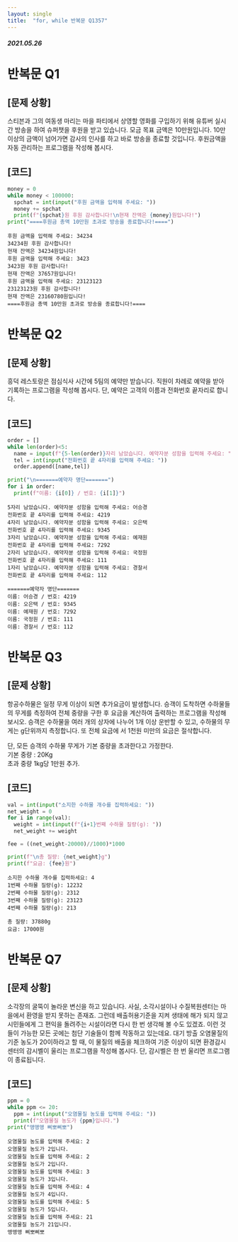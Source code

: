 ```yaml
---
layout: single
title:  "for, while 반복문 Q1357"
---
```


##### 2021.05.26


# 반복문 Q1
## [문제 상황]
스티븐과 그의 여동생 마리는 마을 파티에서 상영할 영화를 구입하기 위해 유튜버 실시간 방송을 하여 슈퍼챗을 후원을 받고 있습니다. 모금 목표 금액은 10만원입니다. 10만 이상의 금액이 넘어가면 감사의 인사를 하고 바로 방송을 종료할 것입니다. 후원금액을 자동 관리하는 프로그램을 작성해 봅시다.

## [코드]
```python
money = 0
while money < 100000:
  spchat = int(input("후원 금액을 입력해 주세요: "))
  money += spchat
  print(f"{spchat}원 후원 감사합니다!\n현재 잔액은 {money}원입니다!")
print("====후원금 총액 10만원 초과로 방송을 종료합니다!====")
```

    후원 금액을 입력해 주세요: 34234
    34234원 후원 감사합니다!
    현재 잔액은 34234원입니다!
    후원 금액을 입력해 주세요: 3423
    3423원 후원 감사합니다!
    현재 잔액은 37657원입니다!
    후원 금액을 입력해 주세요: 23123123
    23123123원 후원 감사합니다!
    현재 잔액은 23160780원입니다!
    ====후원금 총액 10만원 초과로 방송을 종료합니다!====


# 반복문 Q2
## [문제 상황]
 흥덕 레스토랑은 점심식사 시간에 5팀의 예약만 받습니다. 직원이 차례로 예약을 받아 기록하는 프로그램을 작성해 봅시다. 단, 예약은 고객의 이름과 전화번호 끝자리로 합니다. 


## [코드]
```python
order = []
while len(order)<5:
  name = input(f"{5-len(order)}자리 남았습니다. 예약자분 성함을 입력해 주세요: ")
  tel = int(input("전화번호 끝 4자리를 입력해 주세요: "))
  order.append([name,tel])
  
print("\n=======예약자 명단=======")
for i in order:
  print(f"이름: {i[0]} / 번호: {i[1]}")
```

    5자리 남았습니다. 예약자분 성함을 입력해 주세요: 어승경
    전화번호 끝 4자리를 입력해 주세요: 4219
    4자리 남았습니다. 예약자분 성함을 입력해 주세요: 오은택
    전화번호 끝 4자리를 입력해 주세요: 9345
    3자리 남았습니다. 예약자분 성함을 입력해 주세요: 예재원
    전화번호 끝 4자리를 입력해 주세요: 7292
    2자리 남았습니다. 예약자분 성함을 입력해 주세요: 국정원
    전화번호 끝 4자리를 입력해 주세요: 111
    1자리 남았습니다. 예약자분 성함을 입력해 주세요: 경찰서
    전화번호 끝 4자리를 입력해 주세요: 112
    
    =======예약자 명단=======
    이름: 어승경 / 번호: 4219
    이름: 오은택 / 번호: 9345
    이름: 예재원 / 번호: 7292
    이름: 국정원 / 번호: 111
    이름: 경찰서 / 번호: 112


# 반복문 Q3
## [문제 상황]
항공수하물은 일정 무게 이상이 되면 추가요금이 발생합니다. 승객이 도착하면 수하물들의 무게를 측정하여 전체 중량을 구한 후 요금을 계산하여 출력하는 프로그램을 작성해 보시오. 승객은 수하물을 여러 개의 상자에 나누어 1개 이상 운반할 수 있고, 수하물의 무게는 g단위까지 측정합니다. 또 전체 요금에 
서 1천원 미만의 요금은 절삭합니다.  

단, 모든 승객의 수하물 무게가 기본 중량을 초과한다고 가정한다. <br>
기본 중량 : 20Kg <br>
초과 중량 1kg당 1만원 추가. 

## [코드]
```python
val = int(input("소지한 수하물 개수를 집력하세요: "))
net_weight = 0
for i in range(val):
  weight = int(input(f"{i+1}번째 수하물 질량(g): "))
  net_weight += weight

fee = ((net_weight-20000)//1000)*1000

print(f"\n총 질량: {net_weight}g")
print(f"요금: {fee}원")
```

    소지한 수하물 개수를 집력하세요: 4
    1번째 수하물 질량(g): 12232
    2번째 수하물 질량(g): 2312
    3번째 수하물 질량(g): 23123
    4번째 수하물 질량(g): 213
    
    총 질량: 37880g
    요금: 17000원


# 반복문 Q7 
## [문제 상황]
 소각장의 굴뚝이 놀라운 변신을 하고 있습니다. 사실, 소각시설이나 수질복원센터는 마을에서 환영을 받지 못하는 존재죠. 그런데 배출허용기준을 지켜 생태에 해가 되지 않고 시민들에게 그 편익을 돌려주는 시설이라면 다시 한 번 생각해 볼 수도 있겠죠. 이런 것들이 가능한 모든 곳에는 첨단 기술들이 함께 작동하고 있는데요. 대기 방출 오염물질의 기준 농도가 20이하라고 할 때, 이 물질의 배출을 체크하여 기준 이상이 되면 환경감시센터의 감시벨이 울리는 프로그램을 작성해 봅시다. 
 단, 감시벨은 한 번 울리면 프로그램이 종료됩니다.


## [코드]
```python
ppm = 0
while ppm <= 20:
  ppm = int(input("오염물질 농도를 입력해 주세요: "))
  print(f"오염물질 농도가 {ppm}입니다.")
print("앵앵앵 삐뽀삐뽀")
```

    오염물질 농도를 입력해 주세요: 2
    오염물질 농도가 2입니다.
    오염물질 농도를 입력해 주세요: 2
    오염물질 농도가 2입니다.
    오염물질 농도를 입력해 주세요: 3
    오염물질 농도가 3입니다.
    오염물질 농도를 입력해 주세요: 4
    오염물질 농도가 4입니다.
    오염물질 농도를 입력해 주세요: 5
    오염물질 농도가 5입니다.
    오염물질 농도를 입력해 주세요: 21
    오염물질 농도가 21입니다.
    앵앵앵 삐뽀삐뽀

